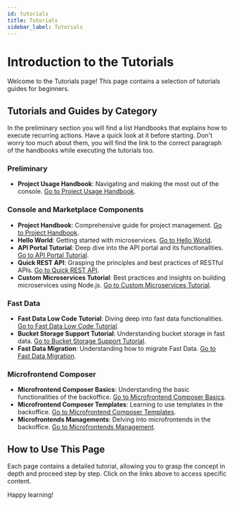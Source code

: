 ```yaml
---
id: tutorials
title: Tutorials
sidebar_label: Tutorials
---
```


# Introduction to the Tutorials

Welcome to the Tutorials page! This page contains a selection of tutorials guides for beginners.

## Tutorials and Guides by Category

In the preliminary section you will find a list Handbooks that explains how to execute recurring actions. Have a quick look at it before starting. Don't worry too much about them, you will find the link to the correct paragraph of the handbooks while executing the tutorials too.

### **Preliminary**
- **Project Usage Handbook**: Navigating and making the most out of the console. [Go to Project Usage Handbook](/products/console/handbooks/project-usage.md).


### **Console and Marketplace Components**
- **Project Handbook**: Comprehensive guide for project management. [Go to Project Handbook](/products/console/handbooks/project-manage.md).
- **Hello World**: Getting started with microservices. [Go to Hello World](/products/console/tutorials/configure-marketplace-components/microservice-hello-world.mdx).
- **API Portal Tutorial**: Deep dive into the API portal and its functionalities. [Go to API Portal Tutorial](/products/console/tutorials/configure-marketplace-components/api-portal.mdx).
- **Quick REST API**: Grasping the principles and best practices of RESTful APIs. [Go to Quick REST API](/products/console/tutorials/configure-marketplace-components/rest-api-for-crud-on-data.mdx).
- **Custom Microservices Tutorial**: Best practices and insights on building microservices using Node.js. [Go to Custom Microservices Tutorial](/products/console/tutorials/configure-marketplace-components/create-a-custom-microservice.mdx).


### **Fast Data**
- **Fast Data Low Code Tutorial**: Diving deep into fast data functionalities. [Go to Fast Data Low Code Tutorial](/products/fast_data/tutorials/low-code.mdx).
- **Bucket Storage Support Tutorial**: Understanding bucket storage in fast data. [Go to Bucket Storage Support Tutorial](/products/fast_data/tutorials/bucket-storage-support.mdx).
- **Fast Data Migration**: Understanding how to migrate Fast Data. [Go to Fast Data Migration](/products/fast_data/tutorials/migration.md).


### **Microfrontend Composer**

- **Microfrontend Composer Basics**: Understanding the basic functionalities of the backoffice. [Go to Microfrontend Composer Basics](/products/microfrontend-composer/tutorials/basics.mdx).
- **Microfrontend Composer Templates**: Learning to use templates in the backoffice. [Go to Microfrontend Composer Templates](/products/microfrontend-composer/tutorials/templates.mdx).
- **Microfrontends Managements**: Delving into microfrontends in the backoffice. [Go to Microfrontends Management](/products/microfrontend-composer/tutorials/microfrontends.mdx).

## How to Use This Page

Each page contains a detailed tutorial, allowing you to grasp the concept in depth and proceed step by step. Click on the links above to access specific content.

Happy learning!


